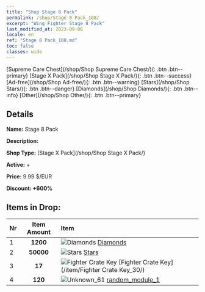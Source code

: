 ```yaml
---
title: "Shop Stage 8 Pack"
permalink: /shop/Stage 8 Pack_108/
excerpt: "Wing Fighter Stage 8 Pack"
last_modified_at: 2023-09-06
locale: en
ref: "Stage 8 Pack_108.md"
toc: false
classes: wide
---
```



  [Supreme Care Chest](/shop/Shop Supreme Care Chest/){: .btn .btn--primary}   [Stage X Pack](/shop/Shop Stage X Pack/){: .btn .btn--success}   [Ad-free](/shop/Shop Ad-free/){: .btn .btn--warning}   [Stars](/shop/Shop Stars/){: .btn .btn--danger}   [Diamonds](/shop/Shop Diamonds/){: .btn .btn--info}   [Other](/shop/Shop Other/){: .btn .btn--primary} 

## Details

 **Name:** Stage 8 Pack 

 **Description:** 

 **Shop Type:** [Stage X Pack](/shop/Shop Stage X Pack/)

 **Active:** + 

 **Price:** 9.99 $/EUR 

 **Discount: +600%** 



## Items in Drop:

  |  Nr | Item Amount  |       Item       |
  |:----|:------------:|:-----------------|
  | 1 | **1200**  | ![Diamonds](/images/item/Diamonds_p.png) [Diamonds](/item/Diamonds_15/) | 
  | 2 | **50000**  | ![Stars](/images/item/Stars_p.png) [Stars](/item/Stars_2/) | 
  | 3 | **17**  | ![Fighter Crate Key](/images/item/Fighter_Crate_Key_p.png) [Fighter Crate Key](/item/Fighter Crate Key_30/) | 
  | 4 | **120**  | ![Unknown_61](/images/item/random_module_1_p.png) [random_module_1](/item/random_module_1_61/) | 

